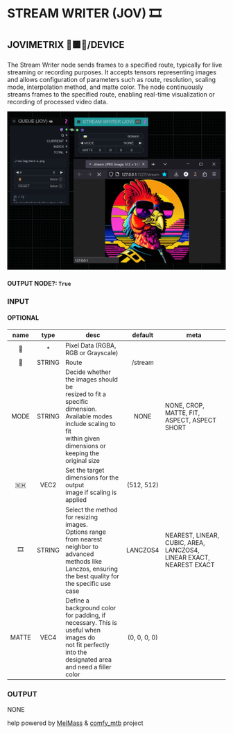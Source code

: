 # STREAM WRITER (JOV) 🎞️

## JOVIMETRIX 🔺🟩🔵/DEVICE

The Stream Writer node sends frames to a specified route, typically for live streaming or recording purposes. It accepts tensors representing images and allows configuration of parameters such as route, resolution, scaling mode, interpolation method, and matte color. The node continuously streams frames to the specified route, enabling real-time visualization or recording of processed video data.

![STREAM WRITER](https://raw.githubusercontent.com/Amorano/Jovimetrix-examples/master/node/STREAM%20WRITER/STREAM%20WRITER.png)

#### OUTPUT NODE?: `True`

### INPUT

#### OPTIONAL

name | type | desc | default | meta
:---:|:---:|---|:---:|---
👾  |  *  | Pixel Data (RGBA, RGB or Grayscale) |  | 
🚌  |  STRING  | Route | /stream | 
MODE  |  STRING  | Decide whether the images should be<br>resized to fit a specific dimension.<br>Available modes include scaling to fit<br>within given dimensions or keeping the<br>original size | NONE | NONE, CROP, MATTE, FIT, ASPECT, ASPECT<br>SHORT
🇼🇭  |  VEC2  | Set the target dimensions for the output<br>image if scaling is applied | (512, 512) | 
🎞️  |  STRING  | Select the method for resizing images.<br>Options range from nearest neighbor to<br>advanced methods like Lanczos, ensuring<br>the best quality for the specific use case | LANCZOS4 | NEAREST, LINEAR, CUBIC, AREA, LANCZOS4,<br>LINEAR EXACT, NEAREST EXACT
MATTE  |  VEC4  | Define a background color for padding, if<br>necessary. This is useful when images do<br>not fit perfectly into the designated area<br>and need a filler color | (0, 0, 0, 0) | 

### OUTPUT

NONE

help powered by [MelMass](https://github.com/melMass) & [comfy_mtb](https://github.com/melMass/comfy_mtb) project